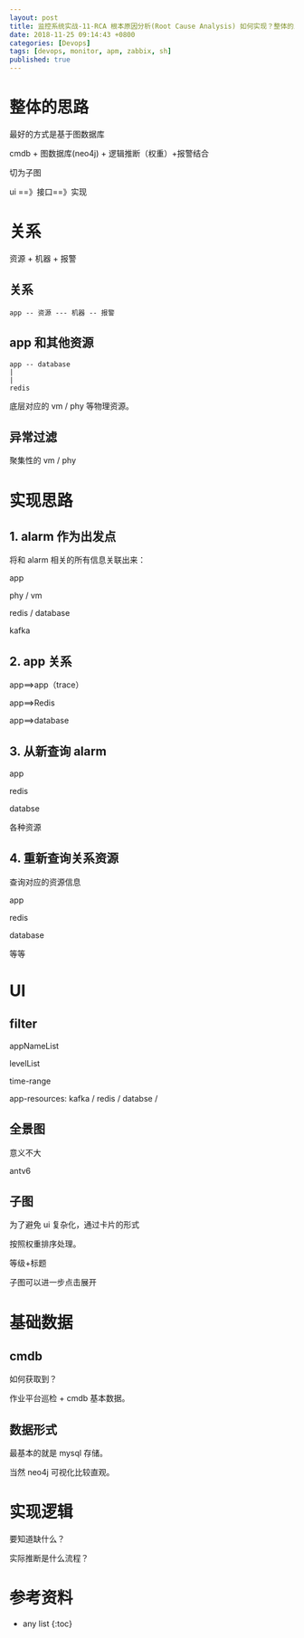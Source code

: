 ```yaml
---
layout: post
title: 监控系统实战-11-RCA 根本原因分析(Root Cause Analysis) 如何实现？整体的思路
date: 2018-11-25 09:14:43 +0800
categories: [Devops]
tags: [devops, monitor, apm, zabbix, sh]
published: true
---
```


# 整体的思路

最好的方式是基于图数据库

cmdb + 图数据库(neo4j) + 逻辑推断（权重）+报警结合

切为子图

ui ==》接口==》实现


# 关系

资源 + 机器 + 报警


## 关系

```
app -- 资源 --- 机器 -- 报警
```

## app 和其他资源

```
app -- database
|
|
redis
```

底层对应的 vm / phy 等物理资源。

## 异常过滤

聚集性的 vm / phy

# 实现思路

## 1. alarm 作为出发点

将和 alarm 相关的所有信息关联出来：

app

phy / vm

redis / database

kafka 

## 2. app 关系

app==>app（trace）

app==>Redis

app==>database

## 3. 从新查询 alarm

app

redis

databse

各种资源

## 4. 重新查询关系资源

查询对应的资源信息

app

redis

database

等等

# UI

## filter

appNameList

levelList

time-range

app-resources: kafka / redis / databse / 

## 全景图

意义不大

antv6

## 子图

为了避免 ui 复杂化，通过卡片的形式

按照权重排序处理。

等级+标题

子图可以进一步点击展开


# 基础数据

## cmdb

如何获取到？

作业平台巡检 +  cmdb 基本数据。

## 数据形式

最基本的就是 mysql 存储。

当然 neo4j 可视化比较直观。


# 实现逻辑

要知道缺什么？

实际推断是什么流程？



# 参考资料


* any list
{:toc}